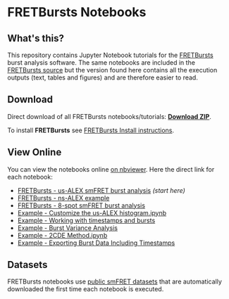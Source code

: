 FRETBursts Notebooks
====================

What's this?
------------

This repository contains Jupyter Notebook tutorials for the
[FRETBursts](http://tritemio.github.io/FRETBursts/) burst analysis software.
The same notebooks are included in the
[FRETBursts source](https://github.com/tritemio/FRETBursts/tree/master/notebooks)
but the version found here contains all the execution outputs (text, tables and figures)
and are therefore easier to read.

Download
--------

Direct download of all FRETBursts notebooks/tutorials: [**Download ZIP**](https://github.com/tritemio/FRETBursts_notebooks/archive/master.zip).

To install **FRETBursts** see [FRETBursts Install instructions](http://fretbursts.readthedocs.org/en/latest/getting_started.html).


View Online
-----------

You can view the notebooks online [on nbviewer](http://nbviewer.jupyter.org/github/tritemio/FRETBursts_notebooks/tree/master/notebooks/). Here the direct link for each notebook:

* [FRETBursts - us-ALEX smFRET burst analysis](http://nbviewer.jupyter.org/github/tritemio/FRETBursts_notebooks/blob/master/notebooks/FRETBursts%20-%20us-ALEX%20smFRET%20burst%20analysis.ipynb) *(start here)*
* [FRETBursts - ns-ALEX example](http://nbviewer.jupyter.org/github/tritemio/FRETBursts_notebooks/blob/master/notebooks/FRETBursts%20-%20ns-ALEX%20example.ipynb)
* [FRETBursts - 8-spot smFRET burst analysis](http://nbviewer.jupyter.org/github/tritemio/FRETBursts_notebooks/blob/master/notebooks/FRETBursts%20-%208-spot%20smFRET%20burst%20analysis.ipynb)
* [Example - Customize the us-ALEX histogram.ipynb](http://nbviewer.jupyter.org/github/tritemio/FRETBursts_notebooks/blob/master/notebooks/Example%20-%20Customize%20the%20us-ALEX%20histogram.ipynb)
* [Example - Working with timestamps and bursts](http://nbviewer.jupyter.org/github/tritemio/FRETBursts_notebooks/blob/master/notebooks/Example%20-%20Working%20with%20timestamps%20and%20bursts.ipynb)
* [Example - Burst Variance Analysis](http://nbviewer.jupyter.org/github/tritemio/FRETBursts_notebooks/blob/master/notebooks/Example%20-%20Burst%20Variance%20Analysis.ipynb)
* [Example - 2CDE Method.ipynb](http://nbviewer.jupyter.org/github/tritemio/FRETBursts_notebooks/blob/master/notebooks/Example%20-%202CDE%20Method.ipynb)
* [Example - Exporting Burst Data Including Timestamps](http://nbviewer.jupyter.org/github/tritemio/FRETBursts_notebooks/blob/master/notebooks/Example%20-%20Exporting%20Burst%20Data%20Including%20Timestamps.ipynb)


Datasets
--------

FRETBursts notebooks use [public smFRET datasets](https://dx.doi.org/10.6084/m9.figshare.1456362) 
that are automatically downloaded the first time each notebook is executed.
